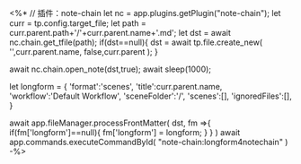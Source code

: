 <%*
// 插件：note-chain
let nc = app.plugins.getPlugin("note-chain");
let curr = tp.config.target_file;
let path = curr.parent.path+'/'+curr.parent.name+'.md';
let dst = await nc.chain.get_tfile(path);
if(dst==null){
	dst = await tp.file.create_new(
		'',curr.parent.name,
		false,curr.parent
	);
}

await nc.chain.open_note(dst,true);
await sleep(1000);

let longform = {
	'format':'scenes',
	'title':curr.parent.name,
	'workflow':'Default Workflow',
	'sceneFolder':'/',
	'scenes':[],
	'ignoredFiles':[],
}

await app.fileManager.processFrontMatter(
	dst,
	fm =>{
		if(fm['longform']==null){
			fm['longform'] = longform;
		}
	}
)
await app.commands.executeCommandById(
	"note-chain:longform4notechain"
)
-%>